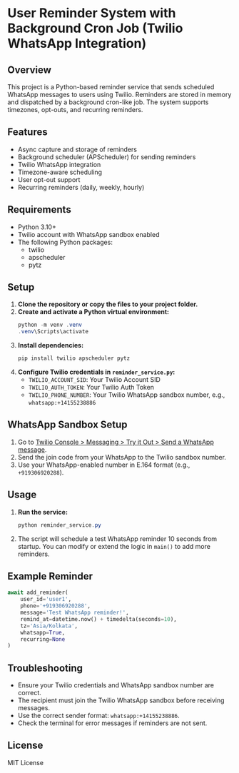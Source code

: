 # User Reminder System with Background Cron Job (Twilio WhatsApp Integration)

## Overview
This project is a Python-based reminder service that sends scheduled WhatsApp messages to users using Twilio. Reminders are stored in memory and dispatched by a background cron-like job. The system supports timezones, opt-outs, and recurring reminders.

## Features
- Async capture and storage of reminders
- Background scheduler (APScheduler) for sending reminders
- Twilio WhatsApp integration
- Timezone-aware scheduling
- User opt-out support
- Recurring reminders (daily, weekly, hourly)

## Requirements
- Python 3.10+
- Twilio account with WhatsApp sandbox enabled
- The following Python packages:
  - twilio
  - apscheduler
  - pytz

## Setup
1. **Clone the repository or copy the files to your project folder.**
2. **Create and activate a Python virtual environment:**
   ```powershell
   python -m venv .venv
   .venv\Scripts\activate
   ```
3. **Install dependencies:**
   ```powershell
   pip install twilio apscheduler pytz
   ```
4. **Configure Twilio credentials in `reminder_service.py`:**
   - `TWILIO_ACCOUNT_SID`: Your Twilio Account SID
   - `TWILIO_AUTH_TOKEN`: Your Twilio Auth Token
   - `TWILIO_PHONE_NUMBER`: Your Twilio WhatsApp sandbox number, e.g., `whatsapp:+14155238886`

## WhatsApp Sandbox Setup
1. Go to [Twilio Console > Messaging > Try it Out > Send a WhatsApp message](https://www.twilio.com/console/sms/whatsapp/sandbox).
2. Send the join code from your WhatsApp to the Twilio sandbox number.
3. Use your WhatsApp-enabled number in E.164 format (e.g., `+919306920288`).

## Usage
1. **Run the service:**
   ```powershell
   python reminder_service.py
   ```
2. The script will schedule a test WhatsApp reminder 10 seconds from startup. You can modify or extend the logic in `main()` to add more reminders.

## Example Reminder
```python
await add_reminder(
    user_id='user1',
    phone='+919306920288',
    message='Test WhatsApp reminder!',
    remind_at=datetime.now() + timedelta(seconds=10),
    tz='Asia/Kolkata',
    whatsapp=True,
    recurring=None
)
```

## Troubleshooting
- Ensure your Twilio credentials and WhatsApp sandbox number are correct.
- The recipient must join the Twilio WhatsApp sandbox before receiving messages.
- Use the correct sender format: `whatsapp:+14155238886`.
- Check the terminal for error messages if reminders are not sent.

## License
MIT License
